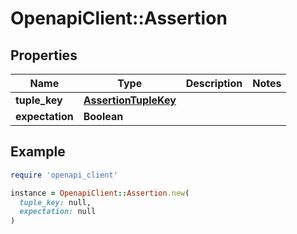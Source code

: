 # OpenapiClient::Assertion

## Properties

| Name | Type | Description | Notes |
| ---- | ---- | ----------- | ----- |
| **tuple_key** | [**AssertionTupleKey**](AssertionTupleKey.md) |  |  |
| **expectation** | **Boolean** |  |  |

## Example

```ruby
require 'openapi_client'

instance = OpenapiClient::Assertion.new(
  tuple_key: null,
  expectation: null
)
```

